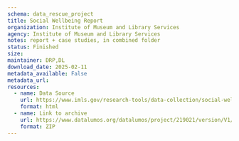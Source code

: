```yaml
---
schema: data_rescue_project 
title: Social Wellbeing Report
organization: Institute of Museum and Library Services
agency: Institute of Museum and Library Services
notes: report + case studies, in combined folder
status: Finished
size: 
maintainer: DRP,DL
download_date: 2025-02-11
metadata_available: False
metadata_url: 
resources:
  - name: Data Source
    url: https://www.imls.gov/research-tools/data-collection/social-wellbeing-report
    format: html
  - name: Link to archive
    url: https://www.datalumos.org/datalumos/project/219021/version/V1/view
    format: ZIP
---
```

